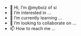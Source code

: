 - 👋 Hi, I’m @myboiz of si
- 👀 I’m interested in ...
- 🌱 I’m currently learning ...
- 💞️ I’m looking to collaborate on ...
- 📫 How to reach me ...

<!---
vimotnguoitungyeu/vimotnguoitungyeu is a ✨ special ✨ repository because its `README.md` (this file) appears on your GitHub profile.
You can click the Preview link to take a look at your changes.
--->
